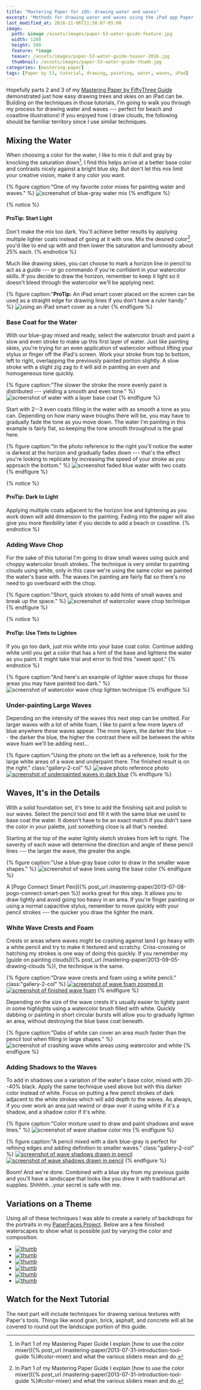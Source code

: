 ```yaml
---
title: "Mastering Paper for iOS: drawing water and waves"
excerpt: "Methods for drawing water and waves using the iPad app Paper for iOS."
last_modified_at: 2018-11-06T11:58:07-05:00
image: 
  path: &image /assets/images/paper-53-water-guide-feature.jpg
  width: 1280
  height: 500
  feature: *image
  teaser: /assets/images/paper-53-water-guide-teaser-2016.jpg
  thumbnail: /assets/images/paper-53-water-guide-thumb.jpg
categories: [mastering-paper]
tags: [Paper by 53, tutorial, drawing, painting, water, waves, iPad]
---
```


Hopefully parts 2 and 3 of my [Mastering Paper by FiftyThree Guide](/mastering-paper/) demonstrated just how easy drawing trees and skies on an iPad can be. Building on the techniques in those tutorials, I'm going to walk you through my process for drawing water and waves --- perfect for beach and coastline illustrations! If you enjoyed how I draw clouds, the following should be familiar territory since I use similar techniques.

## Mixing the Water

When choosing a color for the water, I like to mix it dull and gray by knocking the saturation down[^mixer]. I find this helps arrive at a better base color and contrasts nicely against a bright blue sky. But don't let this mix limit your creative vision, make it any color you want.

{% figure caption:"One of my favorite color mixes for painting water and waves." %}
![screenshot of blue-gray water mix](/assets/images/paper-53-water-color-mix.jpg)
{% endfigure %}

{% notice %}
#### ProTip: Start Light

Don't make the mix too dark. You'll achieve better results by applying multiple lighter coats instead of going at it with one. Mix the desired color[^mixer] you'd like to end up with and then lower the saturation and luminosity about 25% each.
{% endnotice %}

[^mixer]: In Part 1 of my Mastering Paper Guide I explain [how to use the color mixer]({% post_url /mastering-paper/2013-07-31-introduction-tool-guide %}#color-mixer) and what the various sliders mean and do.

Much like drawing skies, you can choose to mark a horizon line in pencil to act as a guide --- or go commando if you're confident in your watercolor skills. If you decide to draw the horizon, remember to keep it light so it doesn't bleed through the watercolor we'll be applying next.

{% figure caption:"**ProTip:** An iPad smart cover placed on the screen can be used as a straight edge for drawing lines if you don't have a ruler handy." %}
![using an iPad smart cover as a ruler](/assets/images/paper-53-smart-cover-rule.jpg)
{% endfigure %}

### Base Coat for the Water

With our blue-gray mixed and ready, select the watercolor brush and paint a slow and even stroke to make up this first layer of water. Just like painting skies, you're trying for an even application of watercolor without lifting your stylus or finger off the iPad's screen. Work your stroke from top to bottom, left to right, overlapping the previously painted portion slightly. A slow stroke with a slight zig zag to it will aid in painting an even and homogeneous tone quickly.

{% figure caption:"The slower the stroke the more evenly paint is distributed --- yielding a smooth and even tone." %}
![screenshot of water with a layer base coat](/assets/images/paper-53-water-base-coat.jpg)
{% endfigure %}

Start with 2--3 even coats filling in the water with as smooth a tone as you can. Depending on how many wave troughs there will be, you may have to gradually fade the tone as you move down. The water I'm painting in this example is fairly flat, so keeping the tone smooth throughout is the goal here.

{% figure caption:"In the photo reference to the right you'll notice the water is darkest at the horizon and gradually fades down --- that's the effect you're looking to replicate by increasing the speed of your stroke as you approach the bottom." %}
![screenshot faded blue water with two coats](/assets/images/paper-53-water-fade-reference.jpg)
{% endfigure %}

{% notice %}
#### ProTip: Dark to Light

Applying multiple coats adjacent to the horizon line and lightening as you work down will add dimension to the painting. Fading into the paper will also give you more flexibility later if you decide to add a beach or coastline.
{% endnotice %}

### Adding Wave Chop

For the sake of this tutorial I'm going to draw small waves using quick and choppy watercolor brush strokes. The technique is very similar to painting clouds using white, only in this case we're using the same color we painted the water's base with. The waves I'm painting are fairly flat so there's no need to go overboard with the chop.

{% figure caption:"Short, quick strokes to add hints of small waves and break up the space." %}
![screenshot of watercolor wave chop technique](/assets/images/paper-53-wave-chop-dark.jpg)
{% endfigure %}

{% notice %}
#### ProTip: Use Tints to Lighten

If you go too dark, just mix white into your base coat color. Continue adding white until you get a color that has a hint of the base and lightens the water as you paint. It might take trial and error to find this "sweet spot."
{% endnotice %}

{% figure caption:"And here's an example of lighter wave chops for those areas you may have painted too dark." %}
![screenshot of watercolor wave chop lighten technique](/assets/images/paper-53-wave-chop-light.jpg)
{% endfigure %}

### Under-painting Large Waves

Depending on the intensity of the waves this next step can be omitted. For larger waves with a lot of white foam, I like to paint a few more layers of blue anywhere these waves appear. The more layers, the darker the blue --- the darker the blue, the higher the contrast there will be between the white wave foam we'll be adding next…

{% figure caption:"Using the photo on the left as a reference, look for the large white areas of a wave and underpaint there. The finished result is on the right." class:"gallery-2-col" %}
![wave photo reference photo](/assets/images/paper-53-waves-photo.jpg) [![screenshot of underpainted waves in dark blue](/assets/images/paper-53-waves-underpainting.jpg)](/assets/images/paper-53-waves-underpainting-lg.jpg)
{% endfigure %}

## Waves, It's in the Details

With a solid foundation set, it's time to add the finishing spit and polish to our waves. Select the pencil tool and fill it with the same blue we used to base coat the water. It doesn't have to be an exact match if you didn't save the color in your palette, just something close is all that's needed.

Starting at the top of the water lightly sketch strokes from left to right. The severity of each wave will determine the direction and angle of these pencil lines --- the larger the wave, the greater the angle.

{% figure caption:"Use a blue-gray base color to draw in the smaller wave shapes." %}
![screenshot of wave lines using the base color](/assets/images/paper-53-wave-lines-blue.jpg)
{% endfigure %}

A [Pogo Connect Smart Pen]({% post_url /mastering-paper/2013-07-08-pogo-connect-smart-pen %}) works great for this step. It allows you to draw lightly and avoid going too heavy in an area. If you're finger painting or using a normal capacitive stylus, remember to move quickly with your pencil strokes --- the quicker you draw the lighter the mark.

### White Wave Crests and Foam

Crests or areas where waves might be crashing against land I go heavy with a white pencil and try to make it textured and scratchy. Criss-crossing or hatching my strokes is one way of doing this quickly. If you remember my [guide on painting clouds]({% post_url /mastering-paper/2013-09-05-drawing-clouds %}), the technique is the same.

{% figure caption:"Draw wave crests and foam using a white pencil." class:"gallery-2-col" %}
[![screenshot of wave foam zoomed in](/assets/images/paper-53-white-foam-detail.jpg)](/assets/images/paper-53-white-foam-detail-lg.jpg) [![screenshot of finished wave foam](/assets/images/paper-53-white-foam.jpg)](/assets/images/paper-53-white-foam-lg.jpg)
{% endfigure %}

Depending on the size of the wave crests it's usually easier to lightly paint in some highlights using a watercolor brush filled with white. Quickly dabbing or painting in short circular bursts will allow you to gradually lighten an area, without destroying the blue base coat beneath.

{% figure caption:"Dabs of white can cover an area much faster than the pencil tool when filling in large shapes." %}
![screenshot of crashing wave white areas using watercolor and white](/assets/images/paper-53-wave-foam-brush.jpg)
{% endfigure %}

### Adding Shadows to the Waves

To add in shadows use a variation of the water's base color, mixed with 20--40% black. Apply the same technique used above but with this darker color instead of white. Focus on putting a few pencil strokes of dark adjacent to the white strokes which will add depth to the waves. As always, if you over work an area just rewind or draw over it using white if it's a shadow, and a shadow color if it's white.

{% figure caption:"Color mixture used to draw and paint shadows and wave lines." %}
![screenshot of wave shadow color mix](/assets/images/paper-53-wave-shadow-mix.jpg)
{% endfigure %}

{% figure caption:"A pencil mixed with a dark blue-gray is perfect for refining edges and adding definition to smaller waves." class:"gallery-2-col" %}
[![screenshot of wave shadows drawn in pencil](/assets/images/paper-53-wave-shadows-zoom.jpg)](/assets/images/paper-53-wave-shadows-zoom-lg.jpg) [![screenshot of wave shadows drawn in pencil](/assets/images/paper-53-wave-shadows.jpg)](/assets/images/paper-53-wave-shadows-lg.jpg)
{% endfigure %}

Boom! And we're done. Combined with a blue sky from my previous guide and you'll have a landscape that looks like you drew it with traditional art supplies. Shhhhh...your secret is safe with me.

## Variations on a Theme

Using all of these techniques I was able to create a variety of backdrops for the portraits in my [PaperFaces Project](/paperfaces/). Below are a few finished waterscapes to show what is possible just by varying the color and composition.

<ul class="gallery-thumbnails">
  <li><a href="{% post_url /paperfaces/2013-09-03-andrewbrewer-portrait %}"><img src="/assets/images/paperfaces-andrewbrewer-twitter-150.jpg" alt="thumb" /></a></li>
  <li><a href="{% post_url /paperfaces/2013-07-29-sbrolins-portrait %}"><img src="/assets/images/paperfaces-sbrolins-twitter-150.jpg" alt="thumb" /></a></li>
  <li><a href="{% post_url /paperfaces/2013-05-31-bradersk8r-portrait %}"><img src="/assets/images/paperfaces-bradersk8r-twitter-150.jpg" alt="thumb" /></a></li>
  <li><a href="{% post_url /paperfaces/2013-05-08-iron-man-portrait %}"><img src="/assets/images/paperfaces-iron-man-3-150.jpg" alt="thumb" /></a></li>
  <li><a href="{% post_url /paperfaces/2013-03-15-agentkyle-portrait %}"><img src="/assets/images/paperfaces-agentkyle-twitter-150.jpg" alt="thumb" /></a></li>
  <li><a href="{% post_url /paperfaces/2013-01-25-jamesonroot-portrait %}"><img src="/assets/images/paperfaces-jamesonroot-twitter-150.jpg" alt="thumb" /></a></li>
</ul>

## Watch for the Next Tutorial

The next part will include techniques for drawing various textures with Paper's tools. Things like wood grain, brick, asphalt, and concrete will all be covered to round out the landscape portion of this guide.
